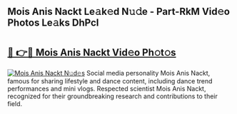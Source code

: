 ## Mois Anis Nackt Le𝚊k𝚎d N𝚞𝚍e - Part-RkM Vid𝚎o Photos Le𝚊ks DhPcI

# <h2><a href="http://fb2d96.evod.top/?m=Mois+Anis+Nackt">🔗 👉🔴 Mois Anis Nackt Vid𝚎o Ph𝚘t𝚘s</a></h2>

[![Mois Anis Nackt N𝚞d𝚎s](https://i.imgur.com/8V9OHl7.gif)](http://fb2d96.evod.top/?m=Mois+Anis+Nackt)
Social media personality Mois Anis Nackt, famous for sharing lifestyle and dance content, including dance trend performances and mini vlogs. Respected scientist Mois Anis Nackt, recognized for their groundbreaking research and contributions to their field. 
